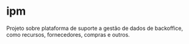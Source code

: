 # ipm
Projeto sobre plataforma de suporte a gestão de dados de backoffice, como recursos, fornecedores, compras e outros.
